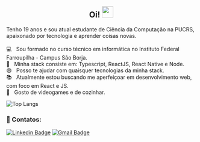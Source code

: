 <h2 align="center"> Oi! <img src="https://media.giphy.com/media/hvRJCLFzcasrR4ia7z/giphy.gif" width="30px">  </h2>

Tenho 19 anos e sou atual estudante de Ciência da Computação na PUCRS, apaixonado por tecnologia e aprender coisas novas.
<br />
<br /> :computer: &nbsp; Sou formado no curso técnico em informática no Instituto Federal Farroupilha - Campus São Borja.
<br /> :wrench: &nbsp; Minha stack consiste em: Typescript, ReactJS, React Native e Node.
<br /> :smile: &nbsp; Posso te ajudar com quaisquer tecnologias da minha stack.
<br /> :books: &nbsp; Atualmente estou buscando me aperfeiçoar em desenvolvimento web, com foco em React e JS.
<br /> 💬 &nbsp; Gosto de videogames e de cozinhar.

![Top Langs](https://github-readme-stats.vercel.app/api/top-langs/?username=Gabriel-Cervo&layout=compact&theme=radical)

### :email: Contatos:

[![Linkedin Badge](https://img.shields.io/badge/-LinkedIn-blue?style=flat-square&logo=Linkedin&logoColor=white&link=https://www.linkedin.com/in/joaogabrielcervo/)](https://www.linkedin.com/in/joaogabrielcervo/)
[![Gmail Badge](https://img.shields.io/badge/-Email-c14438?style=flat-square&logo=Gmail&logoColor=white&link=mailto:joaogabrieldouradocervo@gmail.com)](mailto:joaogabrieldouradocervo@gmail.com)
</div>
